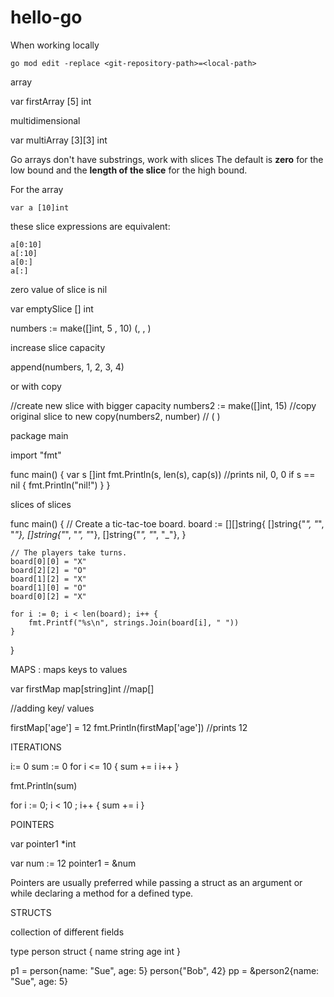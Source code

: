 # hello-go

When working locally

````
go mod edit -replace <git-repository-path>=<local-path>

````
array

var firstArray [5] int

multidimensional

var multiArray [3][3] int

Go arrays don't have substrings, work with slices
The default is **zero** for the low bound and the **length of the slice** for the high bound.

For the array
````
var a [10]int

````
these slice expressions are equivalent:
 
````
a[0:10]
a[:10]
a[0:]
a[:]

````

zero value of slice is nil

var emptySlice [] int

numbers := make([]int, 5 , 10)  (<type>, <length>, <capacity>)

increase slice capacity

append(numbers, 1, 2, 3, 4)

or with copy

//create new slice with bigger capacity
numbers2 := make([]int, 15)
//copy original slice to new
copy(numbers2, number)  // (<target> <original>)




package main

import "fmt"

func main() {
	var s []int
	fmt.Println(s, len(s), cap(s))   //prints nil, 0, 0 
	if s == nil {
		fmt.Println("nil!")
	}
}

slices of slices 

func main() {
	// Create a tic-tac-toe board.
	board := [][]string{
		[]string{"_", "_", "_"},
		[]string{"_", "_", "_"},
		[]string{"_", "_", "_"},
	}

	// The players take turns.
	board[0][0] = "X"
	board[2][2] = "O"
	board[1][2] = "X"
	board[1][0] = "O"
	board[0][2] = "X"

	for i := 0; i < len(board); i++ {
		fmt.Printf("%s\n", strings.Join(board[i], " "))
	}
}


MAPS : maps keys to values

var firstMap map[string]int  //map[<type for key>]<type of value>

//adding key/ values

firstMap['age'] = 12
fmt.Println(firstMap['age']) //prints 12


ITERATIONS

i:= 0
sum := 0
for i <= 10 {
	sum += i
	i++
}

fmt.Println(sum)

for i := 0; i < 10 ; i++ {
	sum += i
}

POINTERS

var pointer1 *int

var num := 12
pointer1 = &num

Pointers are usually preferred while passing a struct as an argument or while declaring a method for a defined type.

STRUCTS

collection of different fields

type person struct {
	name string
	age int
}

p1 = person{name: "Sue", age: 5}
person{"Bob", 42}
pp = &person2{name: "Sue", age: 5}